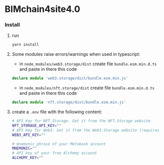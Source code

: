 # BIMchain4site4.0

### Install

1. run

    ```bash
    yarn install
    ```

1. Some modules raise errors/warnings when used in typescript:

   - in `node_modules/web3.storage/dist` create file `bundle.esm.min.d.ts` and paste in there this code
   ```ts
   declare module 'web3.storage/dist/bundle.esm.min.js'
   ```
   - in `node_modules/nft.storage/dist` create file `bundle.esm.min.d.ts` and paste in there this code
   ```ts
   declare module 'nft.storage/dist/bundle.esm.min.js'
   ```

1. create a `.env` file with the following content:
    ```bash
    # API Key for NFT.Storage. Get it from the NFT.Storage website
    NFT_STORAGE_API_KEY="" 
    # API Key for Web3. Get it from the Web3.Storage website (requires free account)
    WEB3_API_KEY=""

    # mnemonic phrase of your Metamask account
    MNEMONIC=""
    # API key of your free Alchemy account
    ALCHEMY_KEY=""
    ```